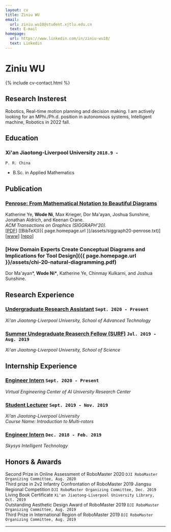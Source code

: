 ```yaml
---
layout: cv
title: Ziniu WU
email:
  url: ziniu.wu18@student.xjtlu.edu.cn
  text: E-mail
homepage:
  url: https://www.linkedin.com/in/ziniu-wu18/
  text: Linkedin
---
```


# Ziniu **WU**

<!--
include contact information from the front matter
Supported arguments:
    - homepage: url, text
    - phone
    - email
-->

{% include cv-contact.html %}

## Research Insterest
Robotics, Real-time motion planning and decision making. I am actively looking for an MPhi./Ph.d. position in autonomous systems, Intelligent machine, Robotics in 2022 fall.

## Education

### **Xi'an Jiaotong-Liverpool University** `2018.9 -`

```
P. R. China
```

- B.Sc. in Applied Mathematics


## Publication

### [**Penrose: From Mathematical Notation to Beautiful Diagrams**](http://penrose.ink/media/Penrose_SIGGRAPH2020.pdf)
Katherine Ye, **Wode Ni**, Max Krieger, Dor Ma'ayan, Joshua Sunshine, Jonathan Aldrich, and Keenan Crane.<br> 
_ACM Transactions on Graphics (SIGGRAPH'20)._<br>
[[PDF](http://penrose.ink/media/Penrose_SIGGRAPH2020.pdf)]
[[BibTeX]({{ page.homepage.url }}/assets/siggraph20-penrose.txt)]
[[www](http://penrose.ink/siggraph20.html)]
[[repo](https://github.com/penrose/penrose)]

### [**How Domain Experts Create Conceptual Diagrams and Implications for Tool Design**]({{ page.homepage.url }}/assets/chi-20-natural-diagramming.pdf)

Dor Ma'ayan\*, **Wode Ni\***, Katherine Ye, Chinmay Kulkarni, and Joshua Sunshine.<br>

## Research Experience

### [**Undergraduate Research Assistant**]() `Sept. 2020 - Present`

_Xi'an Jiaotong-Liverpool University, School of Advanced Technology_<br>

### [**Summer Undegraduate Reaserch Fellow (SURF)**]() `Jul. 2019 - Aug. 2019`

_Xi'an Jiaotong-Liverpool University, School of Science_<br>

## Internship Experience

### [**Engineer Intern**]() `Sept. 2020 - Present`

_Virtual Engineering Center of AI University Research Center_<br>

### [**Student Lecturer**]() `Sept. 2019 - Nov. 2019`

_Xi’an Jiaotong-Liverpool University_<br>
_Course Name: Introduction to Multi-rotors_<br>

### [**Engineer Intern**]() `Dec. 2018 - Feb. 2019`

_Skysys Intelligent Technology_<br>



## Honors & Awards

Second Prize in Online Assessment of RoboMaster 2020 `DJI RoboMaster Organizing Committee, Aug. 2020` <br>
Third prize in 2v2 Infantry Confrontation of RoboMaster 2019 Jiangsu Regional Competition `DJI RoboMaster Organizing Committee, Dec. 2019` <br>
Living Book Certificate `Xi'an Jiaotong-Liverpool University Library, Oct. 2019` <br>
Outstanding Aesthetic Design Award of RoboMaster 2019 `DJI RoboMaster Organizing Committee, Aug. 2019` <br>
Third Prize in International Region of RoboMaster 2019 `DJI RoboMaster Organizing Committee, Aug. 2019` <br>

---

<!-- ### Footer

Last updated: Mar. 2021 -->
